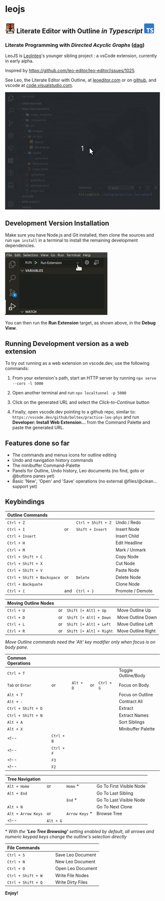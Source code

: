 # leojs

## ![LeoEditor](https://raw.githubusercontent.com/boltex/leojs/master/resources/leoapp.png) Literate Editor with Outline _in Typescript_ ![Typescript](https://raw.githubusercontent.com/boltex/leojs/master/resources/typescript.png)

### Literate Programming with _Directed Acyclic Graphs_ ([dag](https://en.wikipedia.org/wiki/Directed_acyclic_graph))

LeoJS is [LeoInteg](https://github.com/boltex/leointeg#-leo-editor-integration-with-visual-studio-code)'s younger sibling project : a vsCode extension, currently in early alpha.

Inspired by <https://github.com/leo-editor/leo-editor/issues/1025>.

See Leo, the Literate Editor with Outline, at [leoeditor.com](https://leoeditor.com/)
or on [github](https://github.com/leo-editor/leo-editor), and vscode at [code.visualstudio.com](https://code.visualstudio.com/).

![Screenshot](https://raw.githubusercontent.com/boltex/leojs/master/resources/animated-screenshot.gif)

## Development Version Installation

Make sure you have Node.js and Git installed, then clone the sources and run `npm install` in a terminal to install the remaining development dependencies.

![run extension](https://raw.githubusercontent.com/boltex/leojs/master/resources/run-extension.png)

You can then run the **Run Extension** target, as shown above, in the **Debug View**.

## Running Development version as a web extension

To try out running as a web extension on vscode.dev, use the following commands:

1. From your extension's path, start an HTTP server by running `npx serve --cors -l 5000`

2. Open another terminal and run `npx localtunnel -p 5000`

3. Click on the generated URL and select the _Click-to-Continue_ button

4. Finally, open vscode.dev pointing to a github repo, similar to: `https://vscode.dev/github/boltex/practice-leo-phys` and run **Developer: Install Web Extension...** from the Command Palette and paste the generated URL.

## Features done so far

- The commands and menus icons for outline editing 
- Undo and navigation history commands
- The minibuffer Command-Palette
- Panels for Outline, Undo history, Leo documents (no find, goto or @buttons panes yet)
- Basic 'New', 'Open' and 'Save' operations (no external @files/@clean... support yet)

## Keybindings

| Outline Commands           |     |                    |                  |
| :------------------------- | :-- | :----------------- | :--------------- |
| `Ctrl + Z`                 |     | `Ctrl + Shift + Z` | Undo / Redo      |
| `Ctrl + I`                 | or  | `Shift + Insert`   | Insert Node      |
| `Ctrl + Insert`            |     |                    | Insert Child     |
| `Ctrl + H`                 |     |                    | Edit Headline    |
| `Ctrl + M`                 |     |                    | Mark / Unmark    |
| `Ctrl + Shift + C`         |     |                    | Copy Node        |
| `Ctrl + Shift + X`         |     |                    | Cut Node         |
| `Ctrl + Shift + V`         |     |                    | Paste Node       | 
| `Ctrl + Shift + Backspace` | or  | `Delete`           | Delete Node      |
| `Ctrl + Backquote`         |     |                    | Clone Node       |
| `Ctrl + {`                 | and | `Ctrl + }`         | Promote / Demote |

| Moving Outline Nodes |     |                         |                    |
| :------------------- | :-- | :---------------------- | :----------------- |
| `Ctrl + U`           | or  | `Shift [+ Alt] + Up`    | Move Outline Up    |
| `Ctrl + D`           | or  | `Shift [+ Alt] + Down`  | Move Outline Down  |
| `Ctrl + L`           | or  | `Shift [+ Alt] + Left`  | Move Outline Left  |
| `Ctrl + R`           | or  | `Shift [+ Alt] + Right` | Move Outline Right |

_Move Outline commands need the 'Alt' key modifier only when focus is on body pane._

| Common Operations  |     |           |     |            |                     |
| :----------------- | :-- | :-------- | :-- | :--------- | :------------------ |
| `Ctrl + T`         |     |           |     |            | Toggle Outline/Body |
| `Tab` or `Enter`   | or  | `Alt + D` | or  | `Ctrl + G` | Focus on Body       |
| `Alt + T`          |     |           |     |            | Focus on Outline    |
| `Alt + -`          |     |           |     |            | Contract All        |
| `Ctrl + Shift + D` |     |           |     |            | Extract             |
| `Ctrl + Shift + N` |     |           |     |            | Extract Names       |
| `Alt + A`          |     |           |     |            | Sort Siblings       |
| `Alt + X`          |     |           |     |            | Minibuffer Palette  |
<!-- | `Ctrl + B`         |     |           |     |            | Execute Script      | -->
<!-- | `Ctrl + F`         |     |           |     |            | Start Search        | -->
<!-- | `F3`               |     |           |     |            | Find Next           | -->
<!-- | `F2`               |     |           |     |            | Find Previous       | -->

| Tree Navigation    |     |                 |                          |
| :----------------- | :-- | :-------------- | :----------------------- |
| `Alt + Home`       | or  | `Home` \*       | Go To First Visible Node |
| `Alt + End`        |     |                 | Go To Last Sibling       |
|                    |     | `End` \*        | Go To Last Visible Node  |
| `Alt + N`          |     |                 | Go To Next Clone         |
| `Alt + Arrow Keys` | or  | `Arrow Keys` \* | Browse Tree              |
<!-- | `Alt + G`          |     |                 | Go To Global Line        | -->

\* _With the **'Leo Tree Browsing'** setting enabled by default, all arrows and numeric keypad keys change the outline's selection directly_

| File Commands        |     |                         |                    |
| :------------------- | :-- | :---------------------- | :----------------- |
| `Ctrl + S`           |     |                         | Save Leo Document  |
| `Ctrl + N`           |     |                         | New Leo Document   |
| `Ctrl + O`           |     |                         | Open Leo Document  |
| `Ctrl + Shift + W`   |     |                         | Write File Nodes   |
| `Ctrl + Shift + Q`   |     |                         | Write Dirty Files  |

**Enjoy!**
